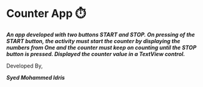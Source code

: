# Counter App ⏱️

***An app developed with two buttons START and STOP. On
pressing of the START button, the activity must start the counter by displaying the
numbers from One and the counter must keep on counting until the STOP button is
pressed. Displayed the counter value in a TextView control.***

Developed By,

***Syed Mohammed Idris***
